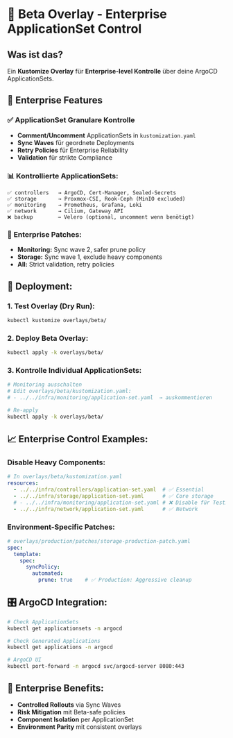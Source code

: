 # 🚀 Beta Overlay - Enterprise ApplicationSet Control

## Was ist das?
Ein **Kustomize Overlay** für **Enterprise-level Kontrolle** über deine ArgoCD ApplicationSets.

## 🎯 Enterprise Features

### ✅ **ApplicationSet Granulare Kontrolle**
- **Comment/Uncomment** ApplicationSets in `kustomization.yaml`
- **Sync Waves** für geordnete Deployments  
- **Retry Policies** für Enterprise Reliability
- **Validation** für strikte Compliance

### 📊 **Kontrollierte ApplicationSets:**
```
✅ controllers   → ArgoCD, Cert-Manager, Sealed-Secrets
✅ storage       → Proxmox-CSI, Rook-Ceph (MinIO excluded)
✅ monitoring    → Prometheus, Grafana, Loki
✅ network       → Cilium, Gateway API
❌ backup        → Velero (optional, uncomment wenn benötigt)
```

### 🔧 **Enterprise Patches:**
- **Monitoring:** Sync wave 2, safer prune policy
- **Storage:** Sync wave 1, exclude heavy components  
- **All:** Strict validation, retry policies

## 🚀 **Deployment:**

### **1. Test Overlay (Dry Run):**
```bash
kubectl kustomize overlays/beta/
```

### **2. Deploy Beta Overlay:**
```bash
kubectl apply -k overlays/beta/
```

### **3. Kontrolle Individual ApplicationSets:**
```bash
# Monitoring ausschalten
# Edit overlays/beta/kustomization.yaml:
# - ../../infra/monitoring/application-set.yaml  → auskommentieren

# Re-apply
kubectl apply -k overlays/beta/
```

## 📈 **Enterprise Control Examples:**

### **Disable Heavy Components:**
```yaml
# In overlays/beta/kustomization.yaml
resources:
  - ../../infra/controllers/application-set.yaml  # ✅ Essential
  - ../../infra/storage/application-set.yaml      # ✅ Core storage
  # - ../../infra/monitoring/application-set.yaml # ❌ Disable für Testing
  - ../../infra/network/application-set.yaml      # ✅ Network
```

### **Environment-Specific Patches:**
```yaml
# overlays/production/patches/storage-production-patch.yaml
spec:
  template:
    spec:
      syncPolicy:
        automated:
          prune: true    # ✅ Production: Aggressive cleanup
```

## 🎛️ **ArgoCD Integration:**
```bash
# Check ApplicationSets
kubectl get applicationsets -n argocd

# Check Generated Applications  
kubectl get applications -n argocd

# ArgoCD UI
kubectl port-forward -n argocd svc/argocd-server 8080:443
```

## 🏢 **Enterprise Benefits:**
- **Controlled Rollouts** via Sync Waves
- **Risk Mitigation** mit Beta-safe policies
- **Component Isolation** per ApplicationSet
- **Environment Parity** mit consistent overlays